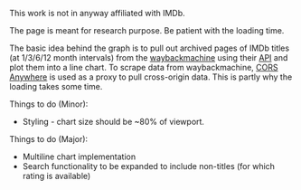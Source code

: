 This work is not in anyway affiliated with IMDb.

The page is meant for research purpose. Be patient with the loading time.

The basic idea behind the graph is to pull out archived pages of IMDb titles (at 1/3/6/12 month intervals) from the [waybackmachine](https://archive.org/web/) using their [API](https://archive.org/help/wayback_api.php) and plot them into a line chart. To scrape data from waybackmachine, [CORS Anywhere](https://cors-anywhere.herokuapp.com/) is used as a proxy to pull cross-origin data. This is partly why the loading takes some time. 

Things to do (Minor):
- Styling - chart size should be ~80% of viewport.

Things to do (Major):
- Multiline chart implementation
- Search functionality to be expanded to include non-titles (for which rating is available)